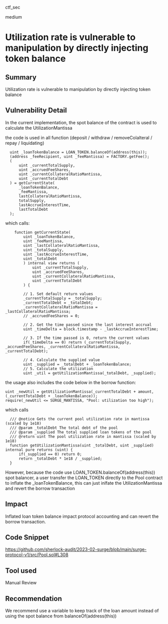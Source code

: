 ctf_sec

medium

# Utilization rate is vulnerable to manipulation by directly injecting token balance

## Summary

Utilization rate is vulnerable to manipulation by directly injecting token balance

## Vulnerability Detail

In the current implementation, the spot balance of the contract is used to calculate the UtilizationMantissa

the code is used in all function (deposit / withdraw / removeColalteral / repay / liquidating)

```solidity
  uint _loanTokenBalance = LOAN_TOKEN.balanceOf(address(this));
  (address _feeRecipient, uint _feeMantissa) = FACTORY.getFee();
  (  
      uint _currentTotalSupply,
      uint _accruedFeeShares,
      uint _currentCollateralRatioMantissa,
      uint _currentTotalDebt
  ) = getCurrentState(
      _loanTokenBalance,
      _feeMantissa,
      lastCollateralRatioMantissa,
      totalSupply,
      lastAccrueInterestTime,
      lastTotalDebt
  );
```

which calls:

```solidity
    function getCurrentState(
        uint _loanTokenBalance,
        uint _feeMantissa,
        uint _lastCollateralRatioMantissa,
        uint _totalSupply,
        uint _lastAccrueInterestTime,
        uint _totalDebt
        ) internal view returns (
            uint _currentTotalSupply,
            uint _accruedFeeShares,
            uint _currentCollateralRatioMantissa,
            uint _currentTotalDebt
        ) {
        
        // 1. Set default return values
        _currentTotalSupply = _totalSupply;
        _currentTotalDebt = _totalDebt;
        _currentCollateralRatioMantissa = _lastCollateralRatioMantissa;
        // _accruedFeeShares = 0;

        // 2. Get the time passed since the last interest accrual
        uint _timeDelta = block.timestamp - _lastAccrueInterestTime;
        
        // 3. If the time passed is 0, return the current values
        if(_timeDelta == 0) return (_currentTotalSupply, _accruedFeeShares, _currentCollateralRatioMantissa, _currentTotalDebt);
        
        // 4. Calculate the supplied value
        uint _supplied = _totalDebt + _loanTokenBalance;
        // 5. Calculate the utilization
        uint _util = getUtilizationMantissa(_totalDebt, _supplied);
```

the usage also includes the code below in the borrow function:

```solidity
uint _newUtil = getUtilizationMantissa(_currentTotalDebt + amount, (_currentTotalDebt + _loanTokenBalance));
require(_newUtil <= SURGE_MANTISSA, "Pool: utilization too high");
```

which calls

```solidity
  /// @notice Gets the current pool utilization rate in mantissa (scaled by 1e18)
  /// @param _totalDebt The total debt of the pool
  /// @param _supplied The total supplied loan tokens of the pool
  /// @return uint The pool utilization rate in mantissa (scaled by 1e18)
  function getUtilizationMantissa(uint _totalDebt, uint _supplied) internal pure returns (uint) {
      if(_supplied == 0) return 0;
      return _totalDebt * 1e18 / _supplied;
  }
```

However, because the code use LOAN_TOKEN.balanceOf(address(this)) spot balancer, a user transfer the LOAN_TOKEN directly to the Pool contract to inflate the _loanTokenBalance, this can just inlfate the UtilizationMantissa and revert the borrow transaction

## Impact

Inflated loan token balance impact protocol accounting and can revert the borrow transaction.

## Code Snippet

https://github.com/sherlock-audit/2023-02-surge/blob/main/surge-protocol-v1/src/Pool.sol#L308

## Tool used

Manual Review

## Recommendation

We recommend use a variable to keep track of the loan amount instead of using the spot balance from balanceOf(address(this))
